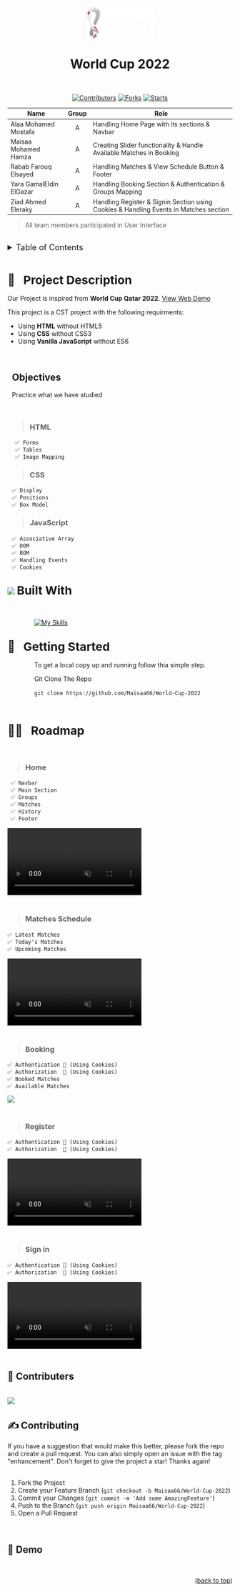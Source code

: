 <div align="center" id="logo"><img src="Images/logo.png" width="150px"/>
<div>
<h1><b>World Cup 2022</b></h1>

</div>
<br>
</div>

<div align="center">

[![Contributors][contributors-shield]][contributors-url]
[![Forks][forks-shield]][forks-url]
[![Starts][stars-shield]][stars-url]

</div>

| Name | Group | Role |
| ----------- | :-----------: | -------- |
| Alaa Mohamed Mostafa | A | Handling Home Page with its sections & Navbar |
| Maisaa Mohamed Hamza     | A | Creating Slider functionality & Handle Available Matches in Booking |
| Rabab Farouq Elsayed | A | Handling Matches & View Schedule Button & Footer |
| Yara GamalEldin ElGazar       | A | Handling Booking Section & Authentication & Groups Mapping |
| Ziad Ahmed Eleraky  | A | Handling Register & Signin Section using Cookies & Handling Events in Matches section |

> All team members participated in User Interface 

<br>

<!-- TABLE OF CONTENTS -->

<details>
  <summary style="font-size:18px"> Table of Contents</summary> 
  <ol>
    <li>
      <a href="#about-the-project">About The Project</a>
    </li>
    <li><a href="#built-with">Built With</a></li>
    <li>
      <a href="#getting-started">Getting Started</a>
    </li>
    <li><a href="#roadmap">Roadmap</a></li>
    <li><a href="#contributers">Contributers</a></li>
    <li><a href="#Contributing">Contributing</a></li>
    <li><a href="#Demo">Demo</a></li>
  </ol>
</details>

<br>

<!-- Project Description -->
<div id="about-the-project">
<!-- <img src="Images/research.png" width="30px"> -->

## <b style="list-style-type: upper-roman;font-size:26px; ">📖  &nbsp; Project Description</b>

<p>

Our Project is inspired from <b>World Cup Qatar 2022</b>. <a href="#Demo">View Web Demo</a>
<br>

This project is a CST project with the following requirments:

<ul>
<li>Using <b>HTML</b> without HTML5</li>
<li>Using <b>CSS</b> without CSS3</li>
<li>Using <b>Vanilla JavaScript</b> without ES6</li>
</ul>
</p>

<div style="margin-left:10px">

<br>

## <b>Objectives</b>

Practice what we have studied

<br>

> ### HTML

     ✅ Forms
     ✅ Tables
     ✅ Image Mapping

> ### CSS

    ✅ Display
    ✅ Positions
    ✅ Box Model

> ### JavaScript

    ✅ Associative Array
    ✅ DOM
    ✅ BOM
    ✅ Handling Events
    ✅ Cookies

</div>
</div>

## <img id="built-with" src="https://kadkamtech.ca/wp-content/uploads/2017/10/mission.gif" width="40"> <b style="font-size:26px; "> Built With</b>

<br>

<div  style="padding-left:60px;" >

[![My Skills](https://skillicons.dev/icons?i=js,html,css)](https://skillicons.dev)

</div>

<div id="getting-started">
<!-- <img src="Images/start-up.png" width="30"> -->

## <b style="list-style-type: upper-roman;font-size:26px; ">🚀 &nbsp; Getting Started</b>

<div style="margin-left:60px">
<p>To get a local copy up and running follow thia simple step.</p>
<p>
Git Clone The Repo

`git clone https://github.com/Maisaa66/World-Cup-2022`

</p>
</div>
</div>

<br>
<div id="roadmap" >
<!-- <img src="Images/steps.png" width="30"> -->

## <b style="list-style-type: upper-roman;font-size:26px; ">🏃🏻 &nbsp; Roadmap</b>

</div>

<br>

> ### Home

     ✅ Navbar
     ✅ Main Section
     ✅ Groups
     ✅ Matches
     ✅ History
     ✅ Footer

<div><video controls src="./Videos/Home-Demo.mp4" muted="true"></video></div>

<br>

> ### Matches Schedule

    ✅ Latest Matches
    ✅ Today's Matches
    ✅ Upcoming Matches

<div><video controls src="./Videos/Matches-Demo.mp4" muted="true"></video></div>

<br>

> ### Booking

    ✅ Authentication 🔑 (Using Cookies)
    ✅ Authorization  🔑 (Using Cookies)
    ✅ Booked Matches
    ✅ Available Matches

<div><img src="Videos/Booking.gif"/></div>

<br>

> ### Register

    ✅ Authentication 🔑 (Using Cookies)
    ✅ Authorization  🔑 (Using Cookies)

<div><video controls src="./Videos/Register-Demo.mp4" muted="true"></video></div>

<br>

> ### Sign in

    ✅ Authentication 🔑 (Using Cookies)
    ✅ Authorization  🔑 (Using Cookies)

<div><video controls src="./Videos/Signin-Demo.mp4" muted="true"></video></div>

<br>

<span id="contributers" ></span>

## 🤝 Contributers

<br>
<a href="https://github.com/Maisaa66/World-Cup-2022/graphs/contributors">
  <img src="https://contrib.rocks/image?repo=Maisaa66/World-Cup-2022" />
</a>

<br>

<span id="Contributing" ></span>

## ✍ Contributing


If you have a suggestion that would make this better, please fork the repo and create a pull request. You can also simply open an issue with the tag "enhancement".
Don't forget to give the project a star! Thanks again!
<br>
<br>

1. Fork the Project
2. Create your Feature Branch (`git checkout -b Maisaa66/World-Cup-2022`)
3. Commit your Changes (`git commit -m 'Add some AmazingFeature'`)
4. Push to the Branch (`git push origin Maisaa66/World-Cup-2022`)
5. Open a Pull Request

<br>

## 🎥 Demo

<br>
<!-- <div id="Demo"><video controls src="./Videos/Home-Demo.mp4" muted="true"></video></div> -->

<p align="right">(<a href="#logo">back to top</a>)</p>

[contributors-shield]: https://img.shields.io/github/contributors/Maisaa66/World-Cup-2022?style=for-the-badge
[contributors-url]: https://github.com/Maisaa66/World-Cup-2022/graphs/contributors
[forks-shield]: https://img.shields.io/github/forks/Maisaa66/World-Cup-2022?style=for-the-badge
[forks-url]: https://github.com/Maisaa66/World-Cup-2022/network/members
[stars-shield]: https://img.shields.io/github/stars/Maisaa66/World-Cup-2022?style=for-the-badge
[stars-url]: https://github.com/Maisaa66/World-Cup-2022/stargazers
